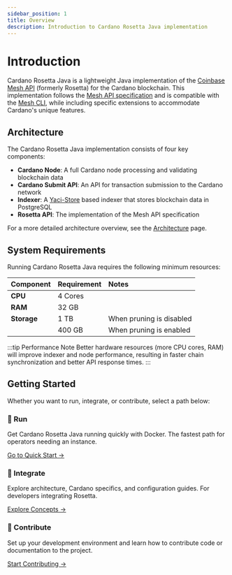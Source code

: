 ```yaml
---
sidebar_position: 1
title: Overview
description: Introduction to Cardano Rosetta Java implementation
---
```


# Introduction

Cardano Rosetta Java is a lightweight Java implementation of the [Coinbase Mesh API](https://github.com/coinbase/mesh-specifications) (formerly Rosetta) for the Cardano blockchain. This implementation follows the [Mesh API specification](https://docs.cdp.coinbase.com/mesh/docs/api-reference/) and is compatible with the [Mesh CLI](https://docs.cdp.coinbase.com/mesh/docs/mesh-cli/), while including specific extensions to accommodate Cardano's unique features.

## Architecture

The Cardano Rosetta Java implementation consists of four key components:

- **Cardano Node**: A full Cardano node processing and validating blockchain data
- **Cardano Submit API**: An API for transaction submission to the Cardano network
- **Indexer**: A [Yaci-Store](https://github.com/bloxbean/yaci-store) based indexer that stores blockchain data in PostgreSQL
- **Rosetta API**: The implementation of the Mesh API specification

For a more detailed architecture overview, see the [Architecture](core-concepts/architecture) page.

## System Requirements

Running Cardano Rosetta Java requires the following minimum resources:

| Component   | Requirement | Notes                    |
| :---------- | :---------- | :----------------------- |
| **CPU**     | 4 Cores     |                          |
| **RAM**     | 32 GB       |                          |
| **Storage** | 1 TB        | When pruning is disabled |
|             | 400 GB      | When pruning is enabled  |

:::tip Performance Note
Better hardware resources (more CPU cores, RAM) will improve indexer and node performance, resulting in faster chain synchronization and better API response times.
:::

## Getting Started

Whether you want to run, integrate, or contribute, select a path below:

<div className="container" style={{marginTop: '2rem'}}>
  <div className="row">
    <div className="col col--4" style={{marginBottom: '2rem'}}>
      <div className="card choice-card">
        <div className="card__header">
          <h3>🚀 Run</h3>
        </div>
        <div className="card__body">
          <p>Get Cardano Rosetta Java running quickly with Docker. The fastest path for operators needing an instance.</p>
        </div>
        <div className="card__footer">
          <a href="./install-and-deploy/docker" className="button button--secondary button--block">Go to Quick Start →</a>
        </div>
      </div>
    </div>
    <div className="col col--4" style={{marginBottom: '2rem'}}>
      <div className="card choice-card">
        <div className="card__header">
          <h3>🧩 Integrate</h3>
        </div>
        <div className="card__body">
          <p>Explore architecture, Cardano specifics, and configuration guides. For developers integrating Rosetta.</p>
        </div>
        <div className="card__footer">
          <a href="./core-concepts/architecture" className="button button--secondary button--block">Explore Concepts →</a>
        </div>
      </div>
    </div>
    <div className="col col--4" style={{marginBottom: '2rem'}}>
      <div className="card choice-card">
        <div className="card__header">
          <h3>🤝 Contribute</h3>
        </div>
        <div className="card__body">
          <p>Set up your development environment and learn how to contribute code or documentation to the project.</p>
        </div>
        <div className="card__footer">
          <a href="./contributing" className="button button--secondary button--block">Start Contributing →</a>
        </div>
      </div>
    </div>
  </div>
</div>
